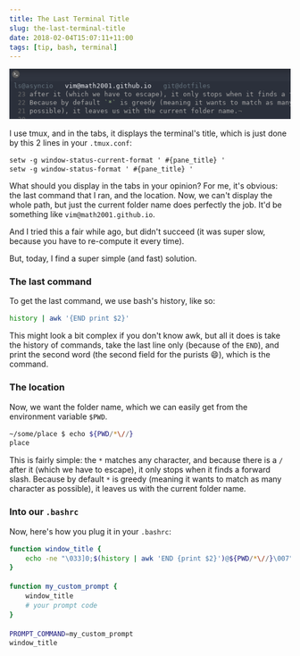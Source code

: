 ```yaml
---
title: The Last Terminal Title
slug: the-last-terminal-title
date: 2018-02-04T15:07:11+11:00
tags: [tip, bash, terminal]
---
```


![ls@asyncio   vim@math2001.github.io   git@dotfiles](/img/tmux-title.png)

I use tmux, and in the tabs, it displays the terminal's title, which is just
done by this 2 lines in your `.tmux.conf`:

```
setw -g window-status-current-format ' #{pane_title} '
setw -g window-status-format ' #{pane_title} '
```

What should you display in the tabs in your opinion? For me, it's obvious: the
last command that I ran, and the location. Now, we can't display the whole path,
but just the current folder name does perfectly the job. It'd be something like
`vim@math2001.github.io`.

And I tried this a fair while ago, but didn't succeed (it was super slow,
because you have to re-compute it every time).

But, today, I find a super simple (and fast) solution.

### The last command

To get the last command, we use bash's history, like so:

```bash
history | awk '{END print $2}'
```

This might look a bit complex if you don't know awk, but all it does is take the
history of commands, take the last line only (because of the `END`), and print
the second word (the second field for the purists :smile:), which is the
command.

### The location

Now, we want the folder name, which we can easily get from the environment
variable `$PWD`.

```bash
~/some/place $ echo ${PWD/*\//}
place
```

This is fairly simple: the `*` matches any character, and because there is a `/`
after it (which we have to escape), it only stops when it finds a forward slash.
Because by default `*` is greedy (meaning it wants to match as many character as
possible), it leaves us with the current folder name.

### Into our `.bashrc`

Now, here's how you plug it in your `.bashrc`:

```bash
function window_title {
    echo -ne "\033]0;$(history | awk 'END {print $2}')@${PWD/*\//}\007"
}

function my_custom_prompt {
    window_title
    # your prompt code
}

PROMPT_COMMAND=my_custom_prompt
window_title
```
